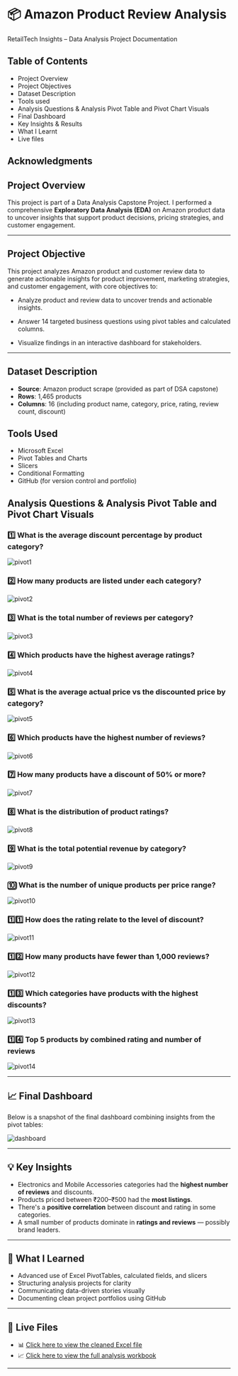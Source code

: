 
# 📦 Amazon Product Review Analysis
RetailTech Insights – Data Analysis Project Documentation

##   Table of Contents
- Project Overview
- Project Objectives
- Dataset Description
- Tools used
- Analysis Questions & Analysis Pivot Table and Pivot Chart Visuals
- Final Dashboard
- Key Insights & Results
- What I Learnt
- Live files


Acknowledgments
---

##  Project Overview
This project is part of a Data Analysis Capstone Project. I performed a comprehensive **Exploratory Data Analysis (EDA)** on Amazon product data to uncover insights that support product decisions, pricing strategies, and customer engagement.

---

##  Project Objective

This project analyzes Amazon product and customer review data to generate actionable insights for product improvement, marketing strategies, and customer engagement, with core objectives to: 
- Analyze product and review data to uncover trends and actionable insights.

- Answer 14 targeted business questions using pivot tables and calculated columns.

- Visualize findings in an interactive dashboard for stakeholders.
---

## Dataset Description

- **Source**: Amazon product scrape (provided as part of DSA capstone)
- **Rows**: 1,465 products
- **Columns**: 16 (including product name, category, price, rating, review count, discount)
  
##  Tools Used

- Microsoft Excel
- Pivot Tables and Charts
- Slicers
- Conditional Formatting
- GitHub (for version control and portfolio)



## Analysis Questions & Analysis Pivot Table and Pivot Chart Visuals

### 1️⃣ What is the average discount percentage by product category?
![pivot1](visuals/pivot1_avg_discount_by_category.png)

### 2️⃣ How many products are listed under each category?
![pivot2](visuals/pivot2_products_per_category.png)

### 3️⃣ What is the total number of reviews per category?
![pivot3](visuals/pivot3_reviews_per_category.png)

### 4️⃣ Which products have the highest average ratings?
![pivot4](visuals/pivot4_highest_avg_rating.png)

### 5️⃣ What is the average actual price vs the discounted price by category?
![pivot5](visuals/pivot5_price_comparison.png)

### 6️⃣ Which products have the highest number of reviews?
![pivot6](visuals/pivot6_most_reviews.png)

### 7️⃣ How many products have a discount of 50% or more?
![pivot7](visuals/pivot7_50percent_discount.png)

### 8️⃣ What is the distribution of product ratings?
![pivot8](visuals/pivot8_rating_distribution.png)

### 9️⃣ What is the total potential revenue by category?
![pivot9](visuals/pivot9_potential_revenue.png)

### 🔟 What is the number of unique products per price range?
![pivot10](visuals/pivot10_price_bucket.png)

### 1️⃣1️⃣ How does the rating relate to the level of discount?
![pivot11](visuals/pivot11_discount_vs_rating.png)

### 1️⃣2️⃣ How many products have fewer than 1,000 reviews?
![pivot12](visuals/pivot12_low_review_products.png)

### 1️⃣3️⃣ Which categories have products with the highest discounts?
![pivot13](visuals/pivot13_max_discount_by_category.png)

### 1️⃣4️⃣ Top 5 products by combined rating and number of reviews
![pivot14](visuals/pivot14_top_products_combined.png)

---

## 📈 Final Dashboard

Below is a snapshot of the final dashboard combining insights from the pivot tables:

![dashboard](visuals/dashboard_overview.png)

---

## 💡 Key Insights

- Electronics and Mobile Accessories categories had the **highest number of reviews** and discounts.
- Products priced between ₹200–₹500 had the **most listings**.
- There's a **positive correlation** between discount and rating in some categories.
- A small number of products dominate in **ratings and reviews** — possibly brand leaders.

---

## 🧠 What I Learned

- Advanced use of Excel PivotTables, calculated fields, and slicers
- Structuring analysis projects for clarity
- Communicating data-driven stories visually
- Documenting clean project portfolios using GitHub

---

## 🔗 Live Files

- 📊 [Click here to view the cleaned Excel file](data/amazon_reviews_cleaned.xlsx)
- 📈 [Click here to view the full analysis workbook](analysis/amazon_eda.xlsx)

---

